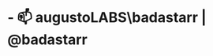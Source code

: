 <h1>- 📫 augustoLABS\badastarr | @badastarr</h1>

<!---
badastarr/badastarr is a ✨ special ✨ repository because its `README.md` (this file) appears on your GitHub profile.
You can click the Preview link to take a look at your changes.
--->
